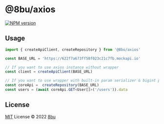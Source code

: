 # @8bu/axios

[![NPM version](https://img.shields.io/npm/v/@8bu/axios?color=a1b858&label=)](https://www.npmjs.com/package/@8bu/axios)

## Usage

```typescript
import { createApiClient, createRepository } from '@8bu/axios'

const BASE_URL = 'https://622f7a673ff58f023c21c7fb.mockapi.io'

// If you want to use axios instance without wrapper
const client = createApiClient(BASE_URL)

// If you want to use wrapper with built-in param serializer & bigint parser
const coreApi =  createRepository(BASE_URL)
const users = (await coreApi.GET<User[]>('/users')).data

```

## License

[MIT](./LICENSE) License © 2022 [8bu](https://github.com/8bu)
